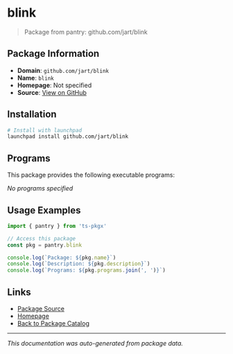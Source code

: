 # blink

> Package from pantry: github.com/jart/blink

## Package Information

- **Domain**: `github.com/jart/blink`
- **Name**: `blink`
- **Homepage**: Not specified
- **Source**: [View on GitHub](https://github.com/pkgxdev/pantry/tree/main/projects/github.com/jart/blink/package.yml)

## Installation

```bash
# Install with launchpad
launchpad install github.com/jart/blink
```

## Programs

This package provides the following executable programs:

*No programs specified*

## Usage Examples

```typescript
import { pantry } from 'ts-pkgx'

// Access this package
const pkg = pantry.blink

console.log(`Package: ${pkg.name}`)
console.log(`Description: ${pkg.description}`)
console.log(`Programs: ${pkg.programs.join(', ')}`)
```

## Links

- [Package Source](https://github.com/pkgxdev/pantry/tree/main/projects/github.com/jart/blink/package.yml)
- [Homepage](#)
- [Back to Package Catalog](../../../package-catalog.md)

---

*This documentation was auto-generated from package data.*
